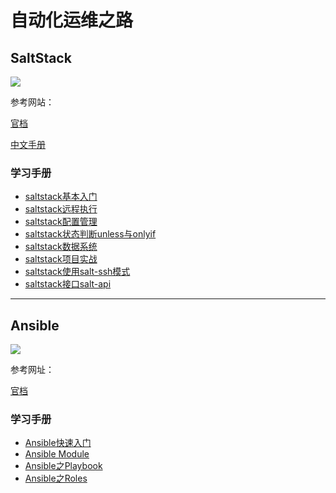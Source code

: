 # 自动化运维之路
## SaltStack
![](https://raw.githubusercontent.com/buji595/automation/master/SaltStack/saltstack-logo.png)

参考网站：

[官档](https://docs.saltstack.com/en/latest/)

[中文手册](https://github.com/watermelonbig/SaltStack-Chinese-ManualBook)
### 学习手册
- [saltstack基本入门](https://buji595.github.io/2019/05/13/saltstack%E5%9F%BA%E6%9C%AC%E5%85%A5%E9%97%A8/)
- [saltstack远程执行](https://buji595.github.io/2019/05/14/saltstack%E8%BF%9C%E7%A8%8B%E6%89%A7%E8%A1%8C/)
- [saltstack配置管理](https://buji595.github.io/2019/05/15/saltstack%E9%85%8D%E7%BD%AE%E7%AE%A1%E7%90%86/)
- [saltstack状态判断unless与onlyif](https://buji595.github.io/2019/05/17/saltstack%E7%8A%B6%E6%80%81%E5%88%A4%E6%96%ADunless%E4%B8%8Eonlyif/)
- [saltstack数据系统](https://buji595.github.io/2019/05/17/saltstack%E6%95%B0%E6%8D%AE%E7%B3%BB%E7%BB%9F/)
- [saltstack项目实战](https://buji595.github.io/2019/05/21/saltstack%E9%A1%B9%E7%9B%AE%E5%AE%9E%E6%88%98/)
- [saltstack使用salt-ssh模式](https://buji595.github.io/2019/05/20/saltstack%E4%BD%BF%E7%94%A8salt-ssh/)
- [saltstack接口salt-api](https://buji595.github.io/2019/05/20/saltstack%E6%8E%A5%E5%8F%A3salt-api/)


----

## Ansible
![](https://raw.githubusercontent.com/buji595/automation/master/Ansible/ansible-logo.jpg)

参考网址：

[官档](https://docs.ansible.com/ansible/latest/index.html)

### 学习手册
- [Ansible快速入门](https://buji595.github.io/2019/05/26/Ansible%E5%BF%AB%E9%80%9F%E5%85%A5%E9%97%A8/)
- [Ansible Module](https://buji595.github.io/2019/05/27/Ansible%20Ad-hoc%E5%B8%B8%E7%94%A8Module/)
- [Ansible之Playbook](https://buji595.github.io/2019/05/29/Ansible%E4%B9%8BPlaybook/)
- [Ansible之Roles](https://buji595.github.io/2019/06/03/Ansible%E4%B9%8BRoles/)
